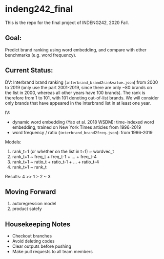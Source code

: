# indeng242_final
This is the repo for the final project of INDENG242, 2020 Fall.

## Goal: 

Predict brand ranking using word embedding, and compare with other benchmarks (e.g. word frequency).

## Current Status:

DV: Interbrand brand ranking (`interbrand_brand2rankvalue.json`) from 2000 to 2019 (only use the part 2001-2019, since there are only ~80 brands on the list in 2000, whereas all other years have 100 brands). The rank is therefore from 1 to 101, with 101 denoting out-of-list brands. We will consider only brands that have appeared in the Interbrand list in at least one year.

IV:

- dynamic word embedding (Yao et al. 2018 WSDM): time-indexed word embedding, trained on New York Times articles from 1996-2019
- word frequency / ratio (`interbrand_brand2freq.json`): from 1996-2019

Models:

1. rank_t+1 (or whether on the list in t+1) ~ wordvec_t
2. rank_t+1 ~ freq_t + freq_t-1 + ... + freq_t-4
3. rank_t+1 ~ ratio_t + ratio_t-1 + ... + ratio_t-4
4. rank_t+1 ~ rank_t

Results: 4 >> 1 > 2 ~ 3

## Moving Forward

1. autoregression model
2. product satefy

## Housekeeping Notes

- Checkout branches
- Avoid deleting codes
- Clear outputs before pushing
- Make pull requests to all team members
